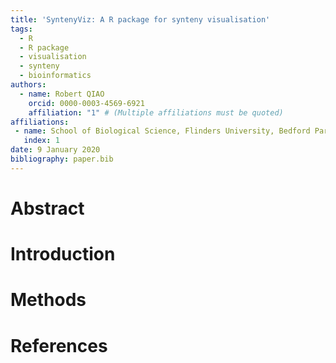 ```yaml
---
title: 'SyntenyViz: A R package for synteny visualisation'
tags:
  - R
  - R package
  - visualisation
  - synteny
  - bioinformatics
authors:
  - name: Robert QIAO
    orcid: 0000-0003-4569-6921
    affiliation: "1" # (Multiple affiliations must be quoted)
affiliations:
 - name: School of Biological Science, Flinders University, Bedford Park, SA 5042, Australia
   index: 1
date: 9 January 2020
bibliography: paper.bib
---
```

# Abstract

# Introduction

# Methods

# References
